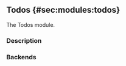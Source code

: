 ## Todos {#sec:modules:todos}

The Todos module.

### Description

<!-- Description of the module -->

### Backends

<!-- Backends the module supports including links to external resources -->

